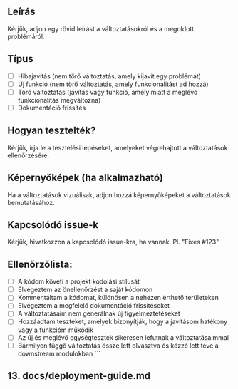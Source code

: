 ## Leírás
Kérjük, adjon egy rövid leírást a változtatásokról és a megoldott problémáról.

## Típus
- [ ] Hibajavítás (nem törő változtatás, amely kijavít egy problémát)
- [ ] Új funkció (nem törő változtatás, amely funkcionalitást ad hozzá)
- [ ] Törő változtatás (javítás vagy funkció, amely miatt a meglévő funkcionalitás megváltozna)
- [ ] Dokumentáció frissítés

## Hogyan tesztelték?
Kérjük, írja le a tesztelési lépéseket, amelyeket végrehajtott a változtatások ellenőrzésére.

## Képernyőképek (ha alkalmazható)
Ha a változtatások vizuálisak, adjon hozzá képernyőképeket a változtatások bemutatásához.

## Kapcsolódó issue-k
Kérjük, hivatkozzon a kapcsolódó issue-kra, ha vannak. Pl. "Fixes #123"

## Ellenőrzőlista:
- [ ] A kódom követi a projekt kódolási stílusát
- [ ] Elvégeztem az önellenőrzést a saját kódomon
- [ ] Kommentáltam a kódomat, különösen a nehezen érthető területeken
- [ ] Elvégeztem a megfelelő dokumentáció frissítéseket
- [ ] A változtatásaim nem generálnak új figyelmeztetéseket
- [ ] Hozzáadtam teszteket, amelyek bizonyítják, hogy a javításom hatékony vagy a funkcióm működik
- [ ] Az új és meglévő egységtesztek sikeresen lefutnak a változtatásaimmal
- [ ] Bármilyen függő változtatás össze lett olvasztva és közzé lett téve a downstream modulokban
\`\`\`

## 13. docs/deployment-guide.md
